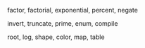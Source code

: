 factor, factorial, exponential, percent, negate

invert, truncate, prime, enum, compile

root, log, shape, color, map, table

